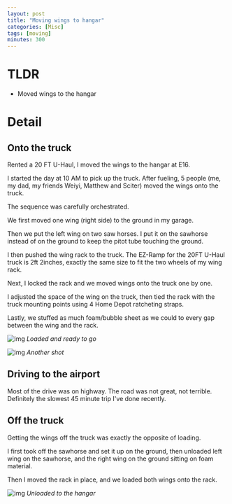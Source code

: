 ```yaml
---
layout: post
title: "Moving wings to hangar"
categories: [Misc]
tags: [moving]
minutes: 300
---
```


# TLDR

- Moved wings to the hangar

# Detail

## Onto the truck

Rented a 20 FT U-Haul, I moved the wings to the hangar at E16.

I started the day at 10 AM to pick up the truck. After fueling, 5 people (me, my dad, my friends Weiyi, Matthew and Sciter) moved the wings onto the truck.

The sequence was carefully orchestrated.

We first moved one wing (right side) to the ground in my garage.

Then we put the left wing on two saw horses. I put it on the sawhorse instead of on the ground to keep the pitot tube touching the ground.

I then pushed the wing rack to the truck. The EZ-Ramp for the 20FT U-Haul truck is 2ft 2inches, exactly the same size to fit the two wheels of my wing rack.

Next, I locked the rack and we moved wings onto the truck one by one.

I adjusted the space of the wing on the truck, then tied the rack with the truck mounting points using 4 Home Depot ratcheting straps.

Lastly, we stuffed as much foam/bubble sheet as we could to every gap between the wing and the rack.

![img](https://lh3.googleusercontent.com/pw/AP1GczMazNrolLuBtjOK2-AW-Sw_kyJt7jeRuT-xsb1QbXDRyIX5Ox77QjF1E4xSLqmTPc_pUfguq1-oJkrXvCzpD8xZl519K8s5IlbCBS1gH0eKmjWizV5oHJskWz925a40iqLm2RfcObmkdWVwFeDLlGux8A=w3836-h2888-s-no-gm?authuser=3)
_Loaded and ready to go_

![img](https://lh3.googleusercontent.com/pw/AP1GczOM1eBzUPwTTHKmOHPktTeJG12xJ70XBcULqu78vfTgtv4Lu6SRpw7lu57rci7p1o28YkLYAMNAzaTekmZlGlhMtO86jN96ehR_uebEnY6gC0U-El_lSbkQMsbpGspgO7J6ZtlMMGe7w6ws6asUhx2xAw=w3836-h2888-s-no-gm?authuser=3)
_Another shot_

## Driving to the airport

Most of the drive was on highway. The road was not great, not terrible. Definitely the slowest 45 minute trip I've done recently.

## Off the truck

Getting the wings off the truck was exactly the opposite of loading.

I first took off the sawhorse and set it up on the ground, then unloaded left wing on the sawhorse, and the right wing on the ground sitting on foam material.

Then I moved the rack in place, and we loaded both wings onto the rack.

![img](https://lh3.googleusercontent.com/pw/AP1GczMVwrQJvkBrRvhsaD7EDQtwq77xYfKg4aZEIatu04THd8hgPU1hRB1ki0nMjYt3yE3VzGvX36atcRxIfNNtiONurrlbjN1Mwgv1dPuBPrBEHSUJ_CF4l9qFl9IwjqEMJ6XcoL-gzv7tXmSopItR-sciZg=w3836-h2888-s-no-gm?authuser=3)
_Unloaded to the hangar_

